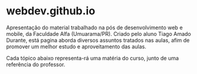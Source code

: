 # webdev.github.io
Apresentação do material trabalhado na pós de desenvolvimento web e mobile, da Faculdade Alfa (Umuarama/PR). Criado pelo aluno Tiago Amado Durante, está pagina aborda diversos assuntos tratados nas aulas, afim de promover um melhor estudo e aproveitamento das aulas.

Cada tópico abaixo representa-rá uma matéria do curso, junto de uma referência do professor.
